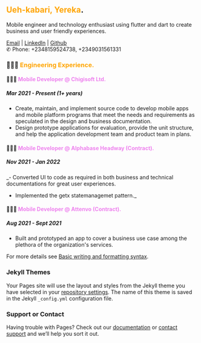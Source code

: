 ## <span style="color:orange">Ueh-kabari, Yereka</span>.

Mobile engineer and technology enthusiast using flutter and dart to create business and user friendly experiences.

[Email](mailto:yerekadonald@gmail.com) | [LinkedIn](https://www.linkedin.com/in/yereka-ueh-kabari-ab242b169/) | [Github](https://github.com/codeflames/)\
✆ Phone: +2348159524738, +2349031561331

### 👩🏼‍💻 <span style="color:orange">Engineering Experience. </span>

#### 👩🏼‍💻 <span style="color:violet">Mobile Developer @ Chigisoft Ltd. </span>
##### Mar 2021 - Present (1+ years)
 - Create, maintain, and implement source code to develop mobile apps and mobile platform programs that meet the needs and requirements as speculated in the design and business documentation.
 - Design prototype applications for evaluation, provide the unit structure, and help the application development team and product team in plans.
 

#### 👩🏼‍💻 <span style="color:violet">Mobile Developer @ Alphabase Headway (Contract). </span>
##### Nov 2021 - Jan 2022
 _- Converted UI to code as required in both business and technical documentations for great user experiences.
 - Implemented the getx statemanagemet pattern._

#### 👩🏼‍💻 <span style="color:violet">Mobile Developer @ Attenvo (Contract). </span>
##### Aug 2021 - Sept 2021
 - Built and prototyped an app to cover a business use case among the plethora of the organization's services.




For more details see [Basic writing and formatting syntax](https://docs.github.com/en/github/writing-on-github/getting-started-with-writing-and-formatting-on-github/basic-writing-and-formatting-syntax).

### Jekyll Themes

Your Pages site will use the layout and styles from the Jekyll theme you have selected in your [repository settings](https://github.com/codeflames/cv/settings/pages). The name of this theme is saved in the Jekyll `_config.yml` configuration file.

### Support or Contact

Having trouble with Pages? Check out our [documentation](https://docs.github.com/categories/github-pages-basics/) or [contact support](https://support.github.com/contact) and we’ll help you sort it out.
